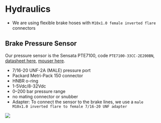 # Hydraulics
- We are using flexible brake hoses with `M10x1.0 female inverted flare` connectors


## Brake Pressure Sensor
Our pressure sensor is the Sensata PTE7100, code `PTE7100-33CC-2E200BN`, [datasheet here](../assets/datasheets/sensata_pte7100_hermetic_analog_pressure_sensor_da-1919220.pdf), [mouser here](https.www.mouser.es/ProductDetail/Sensata-Technologies/PTE7100-32DC-0B200BN?qs=sGAEpiMZZMv1xWCHBjbGeVR9W0yhknQ8lfjrm5f%2FK5xVuiB%2F1oy1aA%3D%3D).


- 7/16-20 UNF-2A (MALE) pressure port
- Packard Metri-Pack 150 connector
- HNBR o-ring
- 1-5Vdc/8-32Vdc
- 0–200 bar pressure range
- no mating connector or snubber
- Adapter: To connect the sensor to the brake lines, we use a `male M10x1.0 inverted flare to female 7/16-20 UNF adapter`

![](index/20250703193056.png)

